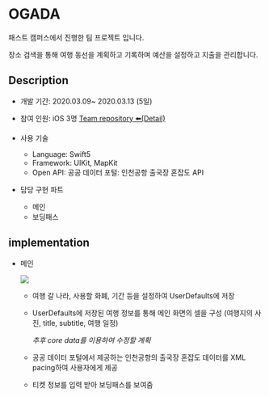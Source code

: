 # OGADA

패스트 캠퍼스에서 진행한 팀 프로젝트 입니다.

장소 검색을 통해 여행 동선을 계획하고 기록하며 예산을 설정하고 지출을 관리합니다.



## Description

- 개발 기간: 2020.03.09~ 2020.03.13 (5일)
- 참여 인원: iOS 3명 [Team repository ⬅️(Detail)](https://github.com/wydryd125/OGADA_iOS/tree/develop)
- 사용 기술
  - Language: Swift5
  - Framework: UIKit, MapKit
  - Open API: 공공 데이터 포털: 인천공항 출국장 혼잡도 API 

- 담당 구현 파트
	- 메인
	- 보딩패스



## implementation

- 메인

  <img src = "https://github.com/JoongChangYang/OGADA_iOS/blob/master/assets/Main%26BordingPass.gif"></img>

  


  - 여행 갈 나라, 사용할 화폐, 기간 등을 설정하여 UserDefaults에 저장

  - UserDefaults에 저장된 여행 정보를 통해 메인 화면의 셀을 구성 (여행지의 사진, title, subtitle, 여행 일정)

    *추후 core data를 이용하여 수정할 계획*

  - 공공 데이터 포털에서 제공하는 인천공항의 출국장 혼잡도 데이터를 XML pacing하여 사용자에게 제공

  - 티켓 정보를 입력 받아 보딩패스를 보여줌

  
